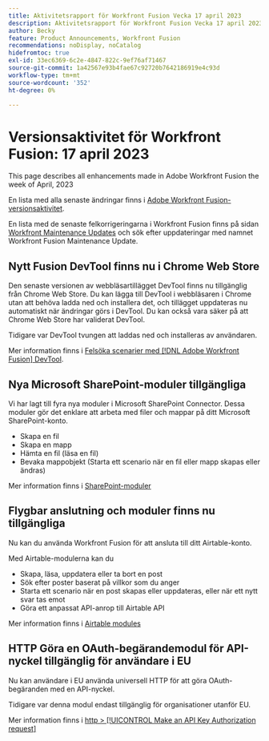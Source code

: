 ```yaml
---
title: Aktivitetsrapport för Workfront Fusion Vecka 17 april 2023
description: Aktivitetsrapport för Workfront Fusion Vecka 17 april 2023
author: Becky
feature: Product Announcements, Workfront Fusion
recommendations: noDisplay, noCatalog
hidefromtoc: true
exl-id: 33ec6369-6c2e-4847-822c-9ef76af71467
source-git-commit: 1a42567e93b4fae67c92720b7642186919e4c93d
workflow-type: tm+mt
source-wordcount: '352'
ht-degree: 0%

---
```


# Versionsaktivitet för Workfront Fusion: 17 april 2023

This page describes all enhancements made in Adobe Workfront Fusion the week of April, 2023

En lista med alla senaste ändringar finns i [Adobe Workfront Fusion-versionsaktivitet](/help/workfront-fusion/fusion-product-releases/fusion-release-activity.md).

En lista med de senaste felkorrigeringarna i Workfront Fusion finns på sidan [Workfront Maintenance Updates](https://experienceleague.adobe.com/docs/workfront-known-issues/releases/current-updates.html) och sök efter uppdateringar med namnet Workfront Fusion Maintenance Update.

## Nytt Fusion DevTool finns nu i Chrome Web Store

Den senaste versionen av webbläsartillägget DevTool finns nu tillgänglig från Chrome Web Store. Du kan lägga till DevTool i webbläsaren i Chrome utan att behöva ladda ned och installera det, och tillägget uppdateras nu automatiskt när ändringar görs i DevTool. Du kan också vara säker på att Chrome Web Store har validerat DevTool.

Tidigare var DevTool tvungen att laddas ned och installeras av användaren.

Mer information finns i [Felsöka scenarier med  [!DNL Adobe Workfront Fusion] DevTool](/help/workfront-fusion/manage-scenarios/debug-a-scenario.md).

## Nya Microsoft SharePoint-moduler tillgängliga

Vi har lagt till fyra nya moduler i Microsoft SharePoint Connector. Dessa moduler gör det enklare att arbeta med filer och mappar på ditt Microsoft SharePoint-konto.

* Skapa en fil
* Skapa en mapp
* Hämta en fil (läsa en fil)
* Bevaka mappobjekt (Starta ett scenario när en fil eller mapp skapas eller ändras)

Mer information finns i [SharePoint-moduler](/help/workfront-fusion/references/apps-and-modules/third-party-connectors/sharepoint-modules.md)

## Flygbar anslutning och moduler finns nu tillgängliga

Nu kan du använda Workfront Fusion för att ansluta till ditt Airtable-konto.

Med Airtable-modulerna kan du

* Skapa, läsa, uppdatera eller ta bort en post
* Sök efter poster baserat på villkor som du anger
* Starta ett scenario när en post skapas eller uppdateras, eller när ett nytt svar tas emot
* Göra ett anpassat API-anrop till Airtable API

Mer information finns i [Airtable modules](/help/workfront-fusion/references/apps-and-modules/third-party-connectors/airtable-modules.md)

## HTTP Göra en OAuth-begärandemodul för API-nyckel tillgänglig för användare i EU

Nu kan användare i EU använda universell HTTP för att göra OAuth-begäranden med en API-nyckel.

Tidigare var denna modul endast tillgänglig för organisationer utanför EU.

Mer information finns i [http > [!UICONTROL Make an API Key Authorization request]](/help/workfront-fusion/references/apps-and-modules/universal-connectors/http-module-make-an-api-key-auth-request.md)
